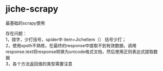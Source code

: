 # jiche-scrapy
最基础的scrapy使用

存在问题：  
1，错字，少打括号，spider中 item=JicheItem（） 括号少打；  
2，使用xpsth不熟练，在最终的response中提取不到有效数据，调用response.text将response转换为unicode格式文档，然后使用正则表达式提取数据  
3，各个方法返回值的类型需要注意  

